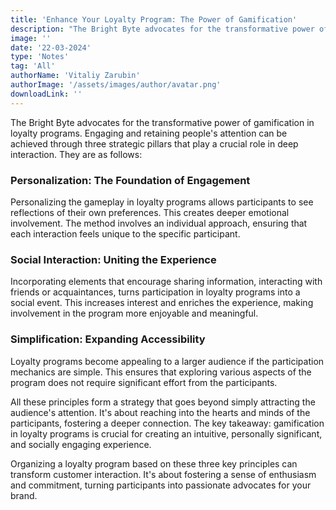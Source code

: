 ```yaml
---
title: 'Enhance Your Loyalty Program: The Power of Gamification'
description: "The Bright Byte advocates for the transformative power of gamification in loyalty programs. Engaging and retaining people's attention can be achieved through three strategic pillars that play a crucial role in deep interaction."
image: ''
date: '22-03-2024'
type: 'Notes'
tag: 'All'
authorName: 'Vitaliy Zarubin'
authorImage: '/assets/images/author/avatar.png'
downloadLink: ''
---
```


The Bright Byte advocates for the transformative power of gamification in loyalty programs. Engaging and retaining people's attention can be achieved through three strategic pillars that play a crucial role in deep interaction. They are as follows:

### Personalization: The Foundation of Engagement

Personalizing the gameplay in loyalty programs allows participants to see reflections of their own preferences. This creates deeper emotional involvement. The method involves an individual approach, ensuring that each interaction feels unique to the specific participant.

### Social Interaction: Uniting the Experience

Incorporating elements that encourage sharing information, interacting with friends or acquaintances, turns participation in loyalty programs into a social event. This increases interest and enriches the experience, making involvement in the program more enjoyable and meaningful.

### Simplification: Expanding Accessibility

Loyalty programs become appealing to a larger audience if the participation mechanics are simple. This ensures that exploring various aspects of the program does not require significant effort from the participants.

All these principles form a strategy that goes beyond simply attracting the audience's attention. It's about reaching into the hearts and minds of the participants, fostering a deeper connection. The key takeaway: gamification in loyalty programs is crucial for creating an intuitive, personally significant, and socially engaging experience.

Organizing a loyalty program based on these three key principles can transform customer interaction. It's about fostering a sense of enthusiasm and commitment, turning participants into passionate advocates for your brand.
